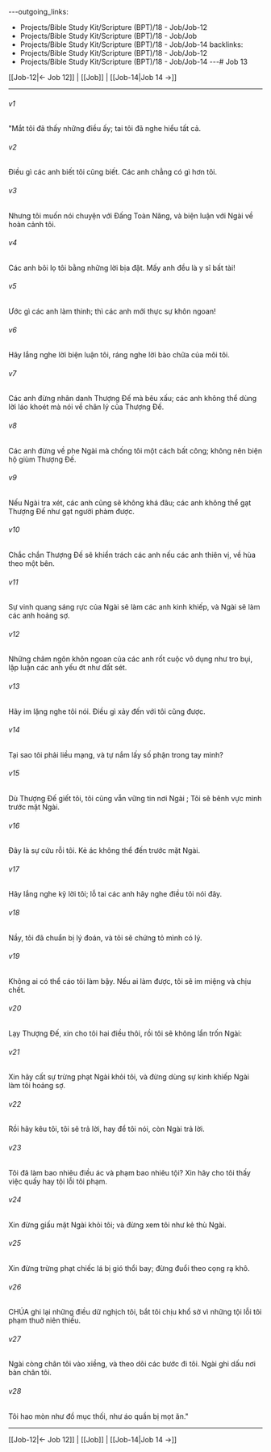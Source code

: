 ---outgoing_links:
  - Projects/Bible Study Kit/Scripture (BPT)/18 - Job/Job-12
  - Projects/Bible Study Kit/Scripture (BPT)/18 - Job/Job
  - Projects/Bible Study Kit/Scripture (BPT)/18 - Job/Job-14
backlinks:
  - Projects/Bible Study Kit/Scripture (BPT)/18 - Job/Job-12
  - Projects/Bible Study Kit/Scripture (BPT)/18 - Job/Job-14
---# Job 13

[[Job-12|← Job 12]] | [[Job]] | [[Job-14|Job 14 →]]
***



###### v1 
"Mắt tôi đã thấy những điều ấy; tai tôi đã nghe hiểu tất cả. 

###### v2 
Điều gì các anh biết tôi cũng biết. Các anh chẳng có gì hơn tôi. 

###### v3 
Nhưng tôi muốn nói chuyện với Đấng Toàn Năng, và biện luận với Ngài về hoàn cảnh tôi. 

###### v4 
Các anh bôi lọ tôi bằng những lời bịa đặt. Mấy anh đều là y sĩ bất tài! 

###### v5 
Ước gì các anh làm thinh; thì các anh mới thực sự khôn ngoan! 

###### v6 
Hãy lắng nghe lời biện luận tôi, ráng nghe lời bào chữa của môi tôi. 

###### v7 
Các anh đừng nhân danh Thượng Đế mà bêu xấu; các anh không thể dùng lời láo khoét mà nói về chân lý của Thượng Đế. 

###### v8 
Các anh đừng về phe Ngài mà chống tôi một cách bất công; không nên biện hộ giùm Thượng Đế. 

###### v9 
Nếu Ngài tra xét, các anh cũng sẽ không khá đâu; các anh không thể gạt Thượng Đế như gạt người phàm được. 

###### v10 
Chắc chắn Thượng Đế sẽ khiển trách các anh nếu các anh thiên vị, về hùa theo một bên. 

###### v11 
Sự vinh quang sáng rực của Ngài sẽ làm các anh kinh khiếp, và Ngài sẽ làm các anh hoảng sợ. 

###### v12 
Những châm ngôn khôn ngoan của các anh rốt cuộc vô dụng như tro bụi, lập luận các anh yếu ớt như đất sét. 

###### v13 
Hãy im lặng nghe tôi nói. Điều gì xảy đến với tôi cũng được. 

###### v14 
Tại sao tôi phải liều mạng, và tự nắm lấy số phận trong tay mình? 

###### v15 
Dù Thượng Đế giết tôi, tôi cũng vẫn vững tin nơi Ngài ; Tôi sẽ bênh vực mình trước mặt Ngài. 

###### v16 
Đây là sự cứu rỗi tôi. Kẻ ác không thể đến trước mặt Ngài. 

###### v17 
Hãy lắng nghe kỹ lời tôi; lỗ tai các anh hãy nghe điều tôi nói đây. 

###### v18 
Nầy, tôi đã chuẩn bị lý đoán, và tôi sẽ chứng tỏ mình có lý. 

###### v19 
Không ai có thể cáo tôi làm bậy. Nếu ai làm được, tôi sẽ im miệng và chịu chết. 

###### v20 
Lạy Thượng Đế, xin cho tôi hai điều thôi, rồi tôi sẽ không lẩn trốn Ngài: 

###### v21 
Xin hãy cất sự trừng phạt Ngài khỏi tôi, và đừng dùng sự kinh khiếp Ngài làm tôi hoảng sợ. 

###### v22 
Rồi hãy kêu tôi, tôi sẽ trả lời, hay để tôi nói, còn Ngài trả lời. 

###### v23 
Tôi đã làm bao nhiêu điều ác và phạm bao nhiêu tội? Xin hãy cho tôi thấy việc quấy hay tội lỗi tôi phạm. 

###### v24 
Xin đừng giấu mặt Ngài khỏi tôi; và đừng xem tôi như kẻ thù Ngài. 

###### v25 
Xin đừng trừng phạt chiếc lá bị gió thổi bay; đừng đuổi theo cọng rạ khô. 

###### v26 
CHÚA ghi lại những điều dữ nghịch tôi, bắt tôi chịu khổ sở vì những tội lỗi tôi phạm thuở niên thiếu. 

###### v27 
Ngài còng chân tôi vào xiềng, và theo dõi các bước đi tôi. Ngài ghi dấu nơi bàn chân tôi. 

###### v28 
Tôi hao mòn như đồ mục thối, như áo quần bị mọt ăn."

***
[[Job-12|← Job 12]] | [[Job]] | [[Job-14|Job 14 →]]
